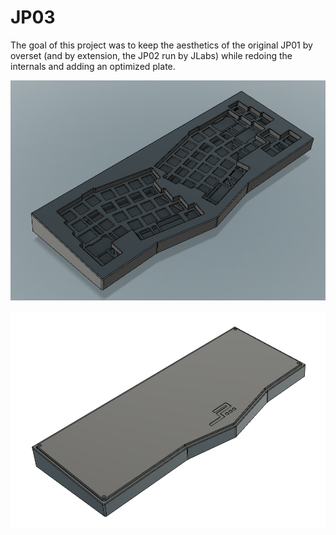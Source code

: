 # JP03
The goal of this project was to keep the aesthetics of the original JP01 by overset (and by extension, the JP02 run by JLabs) while redoing the internals and adding an optimized plate. 

![JP03](img/JP03.png)

![JP03](img/Bottom.png)